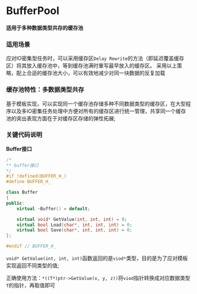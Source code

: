 # BufferPool

**适用于多种数据类型共存的缓存池**

### 适用场景
应对IO密集型任务时，可以采用缓存区```Delay Rewrite```的方法（即延迟覆盖缓存区）将其放入缓存池中，等到缓存池满时重写最早放入的缓存区。
采用以上策略，配上合适的缓存池大小，可以有效地减少对同一块数据的反复加载

### 缓存池特性：多数据类型共存

基于模板实现，可以实现同一个缓存池存储多种不同数据类型的缓存区，在大型程序以及多IO密集任务处理中方便对所有的缓存区进行统一管理，共享同一个缓存池的突出表现方面在于对缓存区存储的弹性拓展;

### 关键代码说明

**Buffer接口**

```c++
/*
** buffer接口
*/
#if !defined(BUFFER_H_)
#define BUFFER_H_

class Buffer
{
public:
    virtual ~Buffer() = default;

    virtual void* GetValue(int, int, int) = 0;
    virtual bool Load(char*, int, int, int) = 0;
    virtual bool Save(char*, int, int, int) = 0;
};

#endif // BUFFER_H_
```

```void* GetValue(int, int, int)```函数返回的是```viod*```类型，目的是为了应对模板实现返回不同类型的值;

正确使用方法：```*((T*)ptr->GetValue(x, y, z))```将```viod```指针转换成对应数据类型```T```的指针，再取值即可

